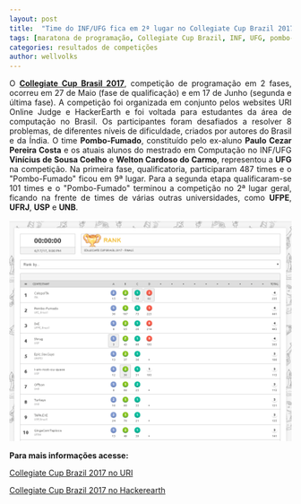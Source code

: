 ```yaml
---
layout: post
title:  "Time do INF/UFG fica em 2ª lugar no Collegiate Cup Brazil 2017"
tags: [maratona de programação, Collegiate Cup Brazil, INF, UFG, pombo-fumado, pombo fumado]
categories: resultados de competições
author: wellvolks
---
```

<p align="justify">
  O <strong><a href="www.hackerearth.com/pt-br/collegiate-cup-brasil-2017/">Collegiate Cup Brasil 2017</a></strong>, competição de programação em 2 fases, ocorreu em 27 de Maio (fase de qualificação) e em 17 de Junho (segunda e última fase). A competição foi organizada em conjunto pelos websites URI Online Judge e HackerEarth e foi voltada para estudantes da área de computação no Brasil. Os participantes foram desafiados a resolver 8 problemas, de diferentes níveis de dificuldade, criados por autores do Brasil e da Índia. O time <strong>Pombo-Fumado</strong>, constituído pelo ex-aluno <strong>Paulo Cezar Pereira Costa</strong> e os atuais alunos do mestrado em Computação no INF/UFG <strong>Vinícius de Sousa Coelho</strong> e <strong>Welton Cardoso do Carmo</strong>, representou a <strong>UFG</strong> na competição. Na primeira fase, qualificatoria, participaram 487 times e o "Pombo-Fumado" ficou em 9ª lugar. Para a segunda etapa qualificaram-se 101 times e o "Pombo-Fumado" terminou a competição no 2ª lugar geral, ficando na frente de times de várias outras universidades, como <strong>UFPE</strong>, <strong>UFRJ</strong>, <strong>USP</strong> e <strong>UNB</strong>.
</p>

<p><img src="/_assets/images/pombo-fumado.PNG" class="center-image"></p>

<strong>Para mais informações acesse:</strong>
<p>
  <a href = "http://www.facebook.com/urionlinejudge/posts/1397865153616506"> Collegiate Cup Brazil 2017 no URI </a>
</p>

<p>
  <a href = "http://www.hackerearth.com/pt-br/collegiate-cup-brasil-2017/"> Collegiate Cup Brazil 2017 no Hackerearth </a>
</p>
